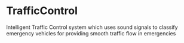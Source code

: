 # TrafficControl
Intelligent Traffic Control system which uses sound signals to classify emergency vehicles for providing smooth traffic flow in emergencies
